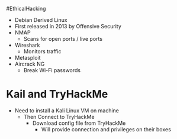#EthicalHacking
- Debian Derived Linux
- First released in 2013 by Offensive Security
- NMAP
	- Scans for open ports / live ports
- Wireshark
	- Monitors traffic
- Metasploit
- Aircrack NG
	-  Break Wi-Fi passwords

# Kail and TryHackMe
- Need to install a Kali Linux VM on machine 
	- Then Connect to TryHackMe
		- Download config file from TryHackMe
			- Will provide connection and privileges on their boxes
